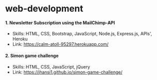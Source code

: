 # web-development

#### 1. Newsletter Subscription using the MailChimp-API 
  - Skills: HTML, CSS, Bootstrap, JavaScript, Node.js, Express.js, APIs', Heroku
  - Link: https://calm-atoll-95297.herokuapp.com/
#### 2. Simon game challenge
  - Skills: HTML, CSS, JavaScript, jQuery
  - Link: https://jhansi1.github.io/simon-game-challenge/
